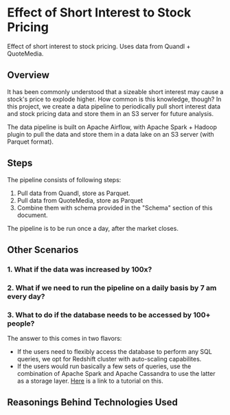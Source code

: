 # Effect of Short Interest to Stock Pricing

Effect of short interest to stock pricing. Uses data from Quandl + QuoteMedia.

## Overview

It has been commonly understood that a sizeable short interest may cause a stock's price to explode higher. How common is this knowledge, though? In this project, we create a data pipeline to periodically pull short interest data and stock pricing data and store them in an S3 server for future analysis.

The data pipeline is built on Apache Airflow, with Apache Spark + Hadoop plugin to pull the data and store them in a data lake on an S3 server (with Parquet format).

## Steps

The pipeline consists of following steps:

1. Pull data from Quandl, store as Parquet.
2. Pull data from QuoteMedia, store as Parquet
3. Combine them with schema provided in the "Schema" section of this document.

The pipeline is to be run once a day, after the market closes.

## Other Scenarios

### 1. What if the data was increased by 100x?


### 2. What if we need to run the pipeline on a daily basis by 7 am every day?

### 3. What to do if the database needs to be accessed by 100+ people?
The answer to this comes in two flavors:
- If the users need to flexibly access the database to perform any SQL queries, we opt for Redshift cluster with auto-scaling capabilites.
- If the users would run basically a few sets of queries, use the combination of Apache Spark and Apache Cassandra to use the latter as a storage layer. [Here](https://opencredo.com/blogs/data-analytics-using-cassandra-and-spark/) is a link to a tutorial on this.


## Reasonings Behind Technologies Used